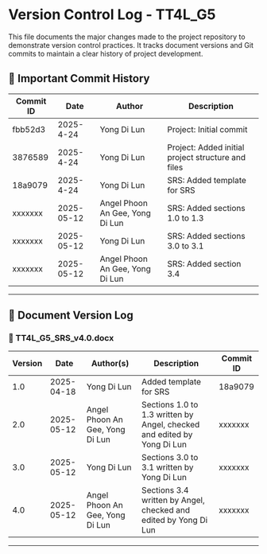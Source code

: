 # Version Control Log - TT4L_G5

This file documents the major changes made to the project repository to demonstrate version control practices. It tracks document versions and Git commits to maintain a clear history of project development.

## 📜 Important Commit History

| Commit ID | Date       | Author       | Description |
|-----------|------------|--------------|-------------|
| fbb52d3   | 2025-4-24 | Yong Di Lun     | Project: Initial commit |
| 3876589   | 2025-4-24 | Yong Di Lun      | Project: Added initial project structure and files |
| 18a9079   | 2025-4-24 | Yong Di Lun | SRS: Added template for SRS    |
| xxxxxxx   | 2025-05-12 | Angel Phoon An Gee, Yong Di Lun | SRS: Added sections 1.0 to 1.3 |
| xxxxxxx   | 2025-05-12 | Yong Di Lun | SRS: Added sections 3.0 to 3.1 |
| xxxxxxx   | 2025-05-12 | Angel Phoon An Gee, Yong Di Lun | SRS: Added section 3.4 |



---

## 📂 Document Version Log



### 📄 TT4L_G5_SRS_v4.0.docx

| Version | Date       | Author(s)      | Description                | Commit ID |
|---------|------------|-------------|---------------------------|-----------|
| 1.0     | 2025-04-18 | Yong Di Lun | Added template for SRS    | 18a9079   |
| 2.0     | 2025-05-12 | Angel Phoon An Gee, Yong Di Lun | Sections 1.0 to 1.3 written by Angel, checked and edited by Yong Di Lun | xxxxxxx   |
| 3.0     | 2025-05-12 | Yong Di Lun | Sections 3.0 to 3.1 written by Yong Di Lun | xxxxxxx   |
| 4.0     | 2025-05-12 | Angel Phoon An Gee, Yong Di Lun | Sections 3.4 written by Angel, checked and edited by Yong Di Lun | xxxxxxx   |


---
